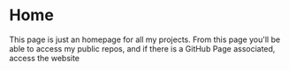 # Home
This page is just an homepage for all my projects. From this page you'll be able to access my public repos, and if there is a GitHub Page associated, access the website
